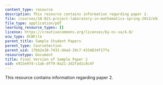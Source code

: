 ```yaml
---
content_type: resource
description: This resource contains information regarding paper 2.
file: /courses/18-821-project-laboratory-in-mathematics-spring-2013/e923e97dc1abdf798a212d2fad1c8c4f_MIT18_821S13_paper2-final.pdf
file_type: application/pdf
learning_resource_types: []
license: https://creativecommons.org/licenses/by-nc-sa/4.0/
ocw_type: OCWFile
parent_title: Sample Student Papers
parent_type: CourseSection
parent_uid: 17bb2e38-7431-d4ad-29c7-4334834f27fa
resourcetype: Document
title: Final Version of Sample Paper 2
uid: e923e97d-c1ab-df79-8a21-2d2fad1c8c4f
---
```

This resource contains information regarding paper 2.